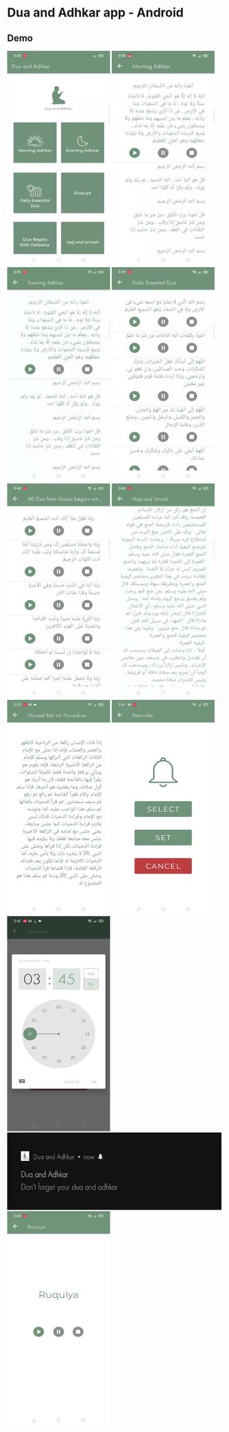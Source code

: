 # Dua and Adhkar app - Android
## Demo

<img src="./README-res/Main.gif" alt= “” width="240" height="500">  <img src="./README-res/MorningAdhkar.gif" alt= “” width="240" height="500">  <img src="./README-res/EveningAdhkar.gif" alt= “” width="240" height="500">
<img src="./README-res/DailyEssentialDua.gif" alt= “” width="240" height="500">  <img src="./README-res/40Dua.gif" alt= “” width="240" height="500">  <img src="./README-res/HajjAndUmrahAdhkar.gif" alt= “” width="240" height="500">
<img src="./README-res/MissedRakah.jpeg" alt= “” width="240" height="500">  <img src="./README-res/ReminderSS.jpeg" alt= “” width="240" height="500">  <img src="./README-res/TimeSetterSS.jpeg" alt= “” width="240" height="500">  <img src="./README-res/NotificationSS.jpeg" alt= “” width="500" height="180">
<img src="./README-res/RuquiyaSS.jpeg" alt= “” width="240" height="500">



